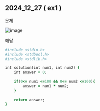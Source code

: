 ## 2024_12_27 ( ex1 )

문제 <br>

![image](https://github.com/user-attachments/assets/e11676e7-51e9-4175-b522-70309f9dc6ac) <br>


해답 <br>

```ruby
#include <stdio.h>
#include <stdbool.h>
#include <stdlib.h>

int solution(int num1, int num2) {
    int answer = 0;
    
    if(0<= num1 <=100 && 0<= num2 <=100){
        answer = num1 * num2;
    }
    
    return answer;
}
```

